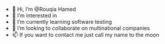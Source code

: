 - 👋 Hi, I’m @Rouqia Hamed
- 👀 I’m interested in 
- 🌱 I’m currently learning software testing
- 💞️ I’m looking to collaborate on multinational companies
- 📫 If you want to contact me just call my name to the moon 

